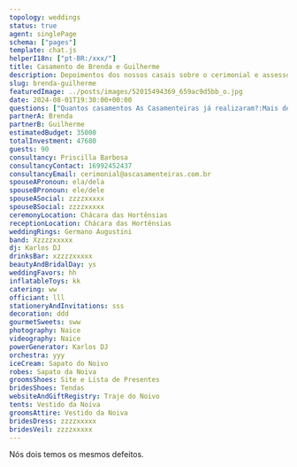 ```yaml
---
topology: weddings
status: true
agent: singlePage
schema: ["pages"]
template: chat.js
helperI18n: ["pt-BR:/xxx/"]
title: Casamento de Brenda e Guilherme
description: Depoimentos dos nossos casais sobre o cerimonial e assessoria d'As Casamenteiras.
slug: brenda-guilherme
featuredImage: ../posts/images/52015494369_659ac9d5bb_o.jpg
date: 2024-08-01T19:30:00+00:00
questions: ["Quantos casamentos As Casamenteiras já realizaram?:Mais de 50."]
partnerA: Brenda
partnerB: Guilherme
estimatedBudget: 35000
totalInvestment: 47680
guests: 90
consultancy: Priscilla Barbosa
consultancyContact: 16992452437
consultancyEmail: cerimonial@ascasamenteiras.com.br
spouseAPronoun: ela/dela
spouseBPronoun: ele/dele
spouseASocial: zzzzxxxxx
spouseBSocial: zzzzxxxxx
ceremonyLocation: Chácara das Hortênsias
receptionLocation: Chácara das Hortênsias
weddingRings: Germano Augustini
band: Xzzzzxxxxx
dj: Karlos DJ
drinksBar: xzzzzxxxxx
beautyAndBridalDay: ys
weddingFavors: hh
inflatableToys: kk
catering: ww
officiant: lll
stationeryAndInvitations: sss
decoration: ddd
gourmetSweets: sww
photography: Naice
videography: Naice
powerGenerator: Karlos DJ
orchestra: yyy
iceCream: Sapato do Noivo
robes: Sapato da Noiva
groomsShoes: Site e Lista de Presentes
bridesShoes: Tendas
websiteAndGiftRegistry: Traje do Noivo
tents: Vestido da Noiva
groomsAttire: Vestido da Noiva
bridesDress: zzzzxxxxx
bridesVeil: zzzzxxxxx
---
```


Nós dois temos os mesmos defeitos.

